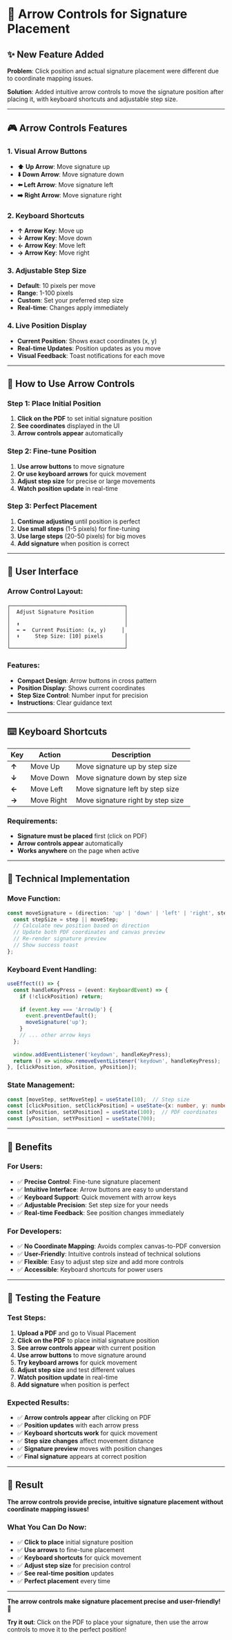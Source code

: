 # 🎯 Arrow Controls for Signature Placement

## ✨ **New Feature Added**

**Problem**: Click position and actual signature placement were different due to coordinate mapping issues.

**Solution**: Added intuitive arrow controls to move the signature position after placing it, with keyboard shortcuts and adjustable step size.

---

## 🎮 **Arrow Controls Features**

### **1. Visual Arrow Buttons**
- **⬆️ Up Arrow**: Move signature up
- **⬇️ Down Arrow**: Move signature down  
- **⬅️ Left Arrow**: Move signature left
- **➡️ Right Arrow**: Move signature right

### **2. Keyboard Shortcuts**
- **↑ Arrow Key**: Move up
- **↓ Arrow Key**: Move down
- **← Arrow Key**: Move left
- **→ Arrow Key**: Move right

### **3. Adjustable Step Size**
- **Default**: 10 pixels per move
- **Range**: 1-100 pixels
- **Custom**: Set your preferred step size
- **Real-time**: Changes apply immediately

### **4. Live Position Display**
- **Current Position**: Shows exact coordinates (x, y)
- **Real-time Updates**: Position updates as you move
- **Visual Feedback**: Toast notifications for each move

---

## 🎯 **How to Use Arrow Controls**

### **Step 1: Place Initial Position**
1. **Click on the PDF** to set initial signature position
2. **See coordinates** displayed in the UI
3. **Arrow controls appear** automatically

### **Step 2: Fine-tune Position**
1. **Use arrow buttons** to move signature
2. **Or use keyboard arrows** for quick movement
3. **Adjust step size** for precise or large movements
4. **Watch position update** in real-time

### **Step 3: Perfect Placement**
1. **Continue adjusting** until position is perfect
2. **Use small steps** (1-5 pixels) for fine-tuning
3. **Use large steps** (20-50 pixels) for big moves
4. **Add signature** when position is correct

---

## 🎨 **User Interface**

### **Arrow Control Layout:**
```
┌─────────────────────────────────────┐
│  Adjust Signature Position          │
│                                     │
│  ⬆️                                  │
│  ⬅️ ➡️  Current Position: (x, y)     │
│  ⬇️     Step Size: [10] pixels       │
│                                     │
└─────────────────────────────────────┘
```

### **Features:**
- **Compact Design**: Arrow buttons in cross pattern
- **Position Display**: Shows current coordinates
- **Step Size Control**: Number input for precision
- **Instructions**: Clear guidance text

---

## ⌨️ **Keyboard Shortcuts**

| Key | Action | Description |
|-----|--------|-------------|
| **↑** | Move Up | Move signature up by step size |
| **↓** | Move Down | Move signature down by step size |
| **←** | Move Left | Move signature left by step size |
| **→** | Move Right | Move signature right by step size |

### **Requirements:**
- **Signature must be placed** first (click on PDF)
- **Arrow controls appear** automatically
- **Works anywhere** on the page when active

---

## 🔧 **Technical Implementation**

### **Move Function:**
```typescript
const moveSignature = (direction: 'up' | 'down' | 'left' | 'right', step?: number) => {
  const stepSize = step || moveStep;
  // Calculate new position based on direction
  // Update both PDF coordinates and canvas preview
  // Re-render signature preview
  // Show success toast
};
```

### **Keyboard Event Handling:**
```typescript
useEffect(() => {
  const handleKeyPress = (event: KeyboardEvent) => {
    if (!clickPosition) return;
    
    if (event.key === 'ArrowUp') {
      event.preventDefault();
      moveSignature('up');
    }
    // ... other arrow keys
  };
  
  window.addEventListener('keydown', handleKeyPress);
  return () => window.removeEventListener('keydown', handleKeyPress);
}, [clickPosition, xPosition, yPosition]);
```

### **State Management:**
```typescript
const [moveStep, setMoveStep] = useState(10);  // Step size
const [clickPosition, setClickPosition] = useState<{x: number, y: number} | null>(null);
const [xPosition, setXPosition] = useState(100);  // PDF coordinates
const [yPosition, setYPosition] = useState(700);
```

---

## 🎯 **Benefits**

### **For Users:**
- ✅ **Precise Control**: Fine-tune signature placement
- ✅ **Intuitive Interface**: Arrow buttons are easy to understand
- ✅ **Keyboard Support**: Quick movement with arrow keys
- ✅ **Adjustable Precision**: Set step size for your needs
- ✅ **Real-time Feedback**: See position changes immediately

### **For Developers:**
- ✅ **No Coordinate Mapping**: Avoids complex canvas-to-PDF conversion
- ✅ **User-Friendly**: Intuitive controls instead of technical solutions
- ✅ **Flexible**: Easy to adjust step size and add more controls
- ✅ **Accessible**: Keyboard shortcuts for power users

---

## 🧪 **Testing the Feature**

### **Test Steps:**
1. **Upload a PDF** and go to Visual Placement
2. **Click on the PDF** to place initial signature position
3. **See arrow controls appear** with current position
4. **Use arrow buttons** to move signature around
5. **Try keyboard arrows** for quick movement
6. **Adjust step size** and test different values
7. **Watch position update** in real-time
8. **Add signature** when position is perfect

### **Expected Results:**
- ✅ **Arrow controls appear** after clicking on PDF
- ✅ **Position updates** with each arrow press
- ✅ **Keyboard shortcuts work** for quick movement
- ✅ **Step size changes** affect movement distance
- ✅ **Signature preview** moves with position changes
- ✅ **Final signature** appears at correct position

---

## 🎉 **Result**

**The arrow controls provide precise, intuitive signature placement without coordinate mapping issues!**

### **What You Can Do Now:**
- ✅ **Click to place** initial signature position
- ✅ **Use arrows** to fine-tune placement
- ✅ **Keyboard shortcuts** for quick movement
- ✅ **Adjust step size** for precision control
- ✅ **See real-time position** updates
- ✅ **Perfect placement** every time

---

**The arrow controls make signature placement precise and user-friendly!** 🎯

**Try it out**: Click on the PDF to place your signature, then use the arrow controls to move it to the perfect position!
